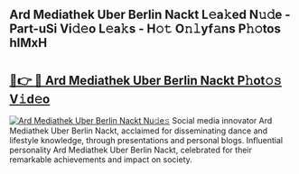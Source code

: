 ## Ard Mediathek Uber Berlin Nackt L𝚎a𝚔ed N𝚞𝚍e - Part-uSi Vi𝚍𝚎o L𝚎a𝚔s - H𝚘𝚝 O𝚗𝚕yf𝚊ns P𝚑𝚘tos hIMxH

# <h2><a href="http://kf217x.oniu.top/?m=Ard+Mediathek+Uber+Berlin+Nackt">🔗👉 🔴 Ard Mediathek Uber Berlin Nackt P𝚑ot𝚘𝚜 V𝚒d𝚎o</a></h2>

[![Ard Mediathek Uber Berlin Nackt Nu𝚍e𝚜](https://i.imgur.com/0qMVB7G.gif)](http://kf217x.oniu.top/?m=Ard+Mediathek+Uber+Berlin+Nackt)
Social media innovator Ard Mediathek Uber Berlin Nackt, acclaimed for disseminating dance and lifestyle knowledge, through presentations and personal blogs. Influential personality Ard Mediathek Uber Berlin Nackt, celebrated for their remarkable achievements and impact on society.  
